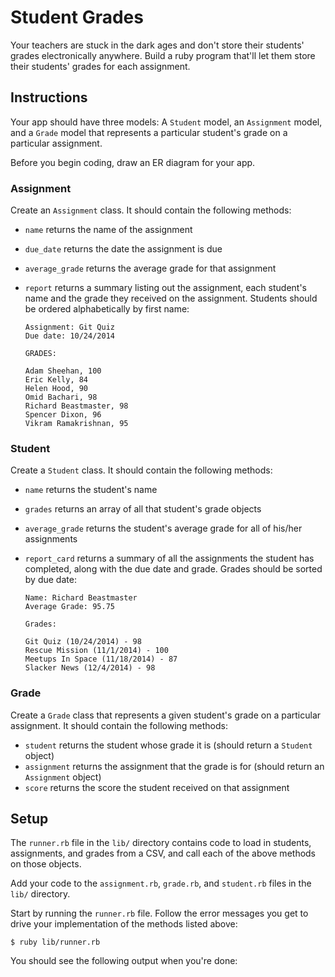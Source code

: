 # Student Grades

Your teachers are stuck in the dark ages and don't store their students' grades electronically anywhere.  Build a ruby program that'll let them store their students' grades for each assignment.

## Instructions

Your app should have three models:  A `Student` model, an `Assignment` model, and a `Grade` model that represents a particular student's grade on a particular assignment.

Before you begin coding, draw an ER diagram for your app.

### Assignment

Create an `Assignment` class.  It should contain the following methods:

* `name` returns the name of the assignment
* `due_date` returns the date the assignment is due
* `average_grade` returns the average grade for that assignment
* `report` returns a summary listing out the assignment, each student's name and the grade they received on the assignment.  Students should be ordered alphabetically by first name:

  ```no-highlight
  Assignment: Git Quiz
  Due date: 10/24/2014

  GRADES:

  Adam Sheehan, 100
  Eric Kelly, 84
  Helen Hood, 90
  Omid Bachari, 98
  Richard Beastmaster, 98
  Spencer Dixon, 96
  Vikram Ramakrishnan, 95
  ```

### Student

Create a `Student` class.  It should contain the following methods:

* `name` returns the student's name
* `grades` returns an array of all that student's grade objects
* `average_grade` returns the student's average grade for all of his/her assignments
* `report_card` returns a summary of all the assignments the student has completed, along with the due date and grade.  Grades should be sorted by due date:

  ```no-highlight
  Name: Richard Beastmaster
  Average Grade: 95.75

  Grades:

  Git Quiz (10/24/2014) - 98
  Rescue Mission (11/1/2014) - 100
  Meetups In Space (11/18/2014) - 87
  Slacker News (12/4/2014) - 98
  ```

### Grade

Create a `Grade` class that represents a given student's grade on a particular assignment.  It should contain the following methods:

* `student` returns the student whose grade it is (should return a `Student` object)
* `assignment` returns the assignment that the grade is for (should return an `Assignment` object)
* `score` returns the score the student received on that assignment

## Setup

The `runner.rb` file in the `lib/` directory contains code to load in students, assignments, and grades from a CSV, and call each of the above methods on those objects.

Add your code to the `assignment.rb`, `grade.rb`, and `student.rb` files in the `lib/` directory.  

Start by running the `runner.rb` file.  Follow the error messages you get to drive your implementation of the methods listed above:

```no-highlight
$ ruby lib/runner.rb
```

You should see the following output when you're done:
